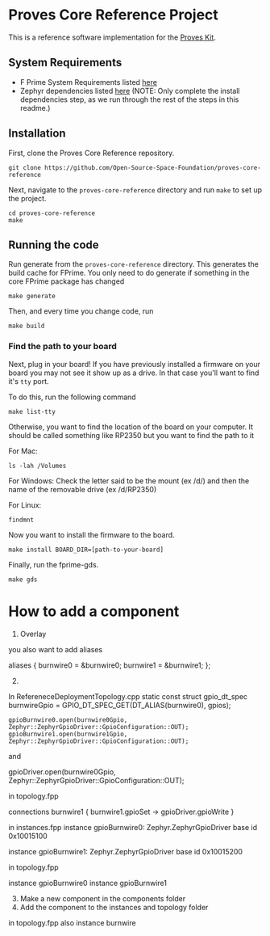 # Proves Core Reference Project

This is a reference software implementation for the [Proves Kit](https://docs.proveskit.space/en/latest/).

## System Requirements
- F Prime System Requirements listed [here](https://fprime.jpl.nasa.gov/latest/docs/getting-started/installing-fprime/#system-requirements)
- Zephyr dependencies listed [here](https://docs.zephyrproject.org/latest/develop/getting_started/index.html#install-dependencies) (NOTE: Only complete the install dependencies step, as we run through the rest of the steps in this readme.)

## Installation

First, clone the Proves Core Reference repository.

```shell
git clone https://github.com/Open-Source-Space-Foundation/proves-core-reference
```

Next, navigate to the `proves-core-reference` directory and run `make` to set up the project.

```shell
cd proves-core-reference
make
```

## Running the code

Run generate from the `proves-core-reference` directory. This generates the build cache for FPrime. You only need to do generate if something in the core FPrime package has changed
```shell
make generate
```

Then, and every time you change code, run

```shell
make build
```

### Find the path to your board

Next, plug in your board! If you have previously installed a firmware on your board you may not see it show up as a drive. In that case you'll want to find it's `tty` port.

To do this, run the following command
```shell
make list-tty
```

Otherwise, you want to find the location of the board on your computer. It should be called something like RP2350 but you want to find the path to it

For Mac:
```shell
ls -lah /Volumes
```

For Windows:
Check the letter said to be the mount (ex /d/) and then the name of the removable drive (ex /d/RP2350)

For Linux:
```shell
findmnt
```

Now you want to install the firmware to the board.
```shell
make install BOARD_DIR=[path-to-your-board]
```

Finally, run the fprime-gds.
```shell
make gds
```

# How to add a component

1. Overlay


you also want to add aliases

 aliases {
        burnwire0 = &burnwire0;
        burnwire1 = &burnwire1;
    };


2.

In RefereneceDeploymentTopology.cpp
static const struct gpio_dt_spec burnwireGpio = GPIO_DT_SPEC_GET(DT_ALIAS(burnwire0), gpios);

    gpioBurnwire0.open(burnwire0Gpio, Zephyr::ZephyrGpioDriver::GpioConfiguration::OUT);
    gpioBurnwire1.open(burnwire1Gpio, Zephyr::ZephyrGpioDriver::GpioConfiguration::OUT);


and

gpioDriver.open(burnwire0Gpio, Zephyr::ZephyrGpioDriver::GpioConfiguration::OUT);

in topology.fpp

connections burnwire1 {
      burnwire1.gpioSet -> gpioDriver.gpioWrite
    }




in instances.fpp
instance gpioBurnwire0: Zephyr.ZephyrGpioDriver base id 0x10015100

  instance gpioBurnwire1: Zephyr.ZephyrGpioDriver base id 0x10015200


in topology.fpp

  instance gpioBurnwire0
    instance gpioBurnwire1

3. Make a new component in the components folder
4. Add the component to the instances and topology folder

in topology.fpp also     instance burnwire
